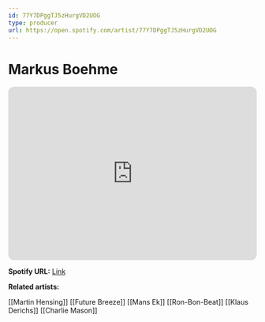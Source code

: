 ```yaml
---
id: 77Y7DPggTJ5zHurgVD2UOG
type: producer
url: https://open.spotify.com/artist/77Y7DPggTJ5zHurgVD2UOG
---
```

# Markus Boehme

<iframe style="border-radius:12px" src="https://open.spotify.com/embed/artist/77Y7DPggTJ5zHurgVD2UOG" width="100%" height="352" frameBorder="0" allowfullscreen="" allow="autoplay; clipboard-write; encrypted-media; fullscreen; picture-in-picture" loading="lazy"></iframe>

**Spotify URL:** [Link](https://open.spotify.com/artist/77Y7DPggTJ5zHurgVD2UOG)

**Related artists:**

[[Martin Hensing]]
[[Future Breeze]]
[[Mans Ek]]
[[Ron-Bon-Beat]]
[[Klaus Derichs]]
[[Charlie Mason]]
